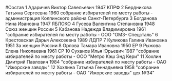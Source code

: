 #Состав
1 Адаричев Виктор Савельевич 1947 КПРФ
2 Бердникова Татьяна Сергеевна 1960 собрание избирателей по месту работы - администрация Колпинского района Санкт-Петербурга
3 Богданова Нина Ивановна 1947 ЯБЛОКО
4 Гусева Валентина Степановна 1948 Союз женщин России
5 Кабанова Надежда Владимировна 1961 \"собрание избирателей по месту работы - ООО \"ОМЗ- Спецсталь\"
6 Крестовская Дарья Алексеевна 1989 ЛДПР
7 Куликова Галина Ивановна 1951 За женщин России
8 Орлова Тамара Ивановна 1950 ЕР
9 Рыжова Елена Николаевна 1961 СР
10 Суханов Илья Юрьевич 1987 \"собрание избирателей по месту работы - ООО \"Метро Кэш Энд Кери\"
11 Хохлин Дмитрий Павлович 1984 \"собрание избирателей по месту работы - ОАО \"Ижорские заводы\"
12 Хохлина Татьяна Геннадьевна 1958 \"собрание избирателей по месту работы - ОАО \"Ижорские заводы\" цех №34\"
